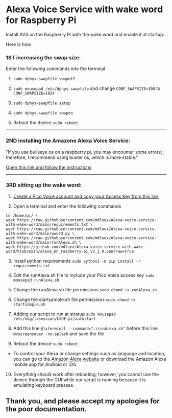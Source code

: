 # Alexa Voice Service with wake word for Raspberry Pi
Install AVS on the Raspberry Pi with the wake word and enable it at startup.

Here is how

### 1ST  increasing the swap size:

Enter the following commands into the terminal

1. ```sudo dphys-swapfile swapoff```

2. ```sudo mousepad /etc/dphys-swapfile``` and change ```CONF_SWAPSIZE=100``` to ```CONF_SWAPSIZE=1024```

3. ```sudo dphys-swapfile setup```

4. ```sudo dphys-swapfile swapon```

5. Reboot the device ```sudo reboot```

------

### 2ND installing the Amazone Alexa Voice Service:

"If you use bullseye os on a raspberry pi, you may encounter some errors; therefore, I recommend using buster os, which is more stable."

[Open this link and follow the instructions](https://developer.amazon.com/en-US/docs/alexa/avs-device-sdk/raspberry-pi-script.html)

------

### 3RD sitting up the wake word:

1. [Create a Pico Voice account and copy your Access Key from this link](https://console.picovoice.ai/)

2. Open a terminal and enter the following commands

```
cd /home/pi/ \
wget https://raw.githubusercontent.com/mdluex/Alexa-voice-service-with-wake-word/main/requirements.txt \
wget https://raw.githubusercontent.com/mdluex/Alexa-voice-service-with-wake-word/main/wword.py \
wget https://raw.githubusercontent.com/mdluex/Alexa-voice-service-with-wake-word/main/runAlexa.sh \
wget https://github.com/mdluex/Alexa-voice-service-with-wake-word/blob/main/alexa_en_raspberry-pi_v2_1_0.ppn?raw=true
```

3. Install python requirements ```sudo python3 -m pip install -r requirements.txt```

4. Edit the runAlexa.sh file to include your Pico Voice access key ```sudo mousepad runAlexa.sh```

5. Change the runAlexa.sh file permissions ```sudo chmod +x runAlexa.sh```

6. Change the startsample.sh file permissions ```sudo chmod +x startsample.sh```

7. Adding our script to run at stratup ```sudo mousepad /etc/xdg/lxsession/LXDE-pi/autostart```

8. Add this line ```@lxterminal --command="./runAlexa.sh"``` before this line ```@xscreensaver -no-splash``` and save the file

9. Reboot the device ```sudo reboot```

* To control your Alexa or change settings such as language and location, you can go to the [Amazon Alexa website](https://alexa.amazon.com/) or download the Amazon Alexa mobile app for Android or iOS.

10. Everything should work after rebooting; however, you cannot use the device through the GUI while our script is running because it is emulating keyboard presses.

## Thank you, and please accept my apologies for the poor documentation.
